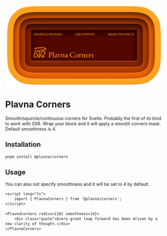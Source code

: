 ![Preview](./preview.png)

# Plavna Corners

Smooth/squircle/continuous corners for Svelte. Probably the first of its kind to work with SSR. Wrap your block and it will apply a smooth corners mask. Default smoothness is 4.

## Installation

```bash
pnpm install @plavna/corners
```

## Usage

You can also not specify smoothness and it will be set to 4 by default.

```svelte
<script lang="ts">
	import { PlavnaCorners } from '@plavna/corners';
</script>

<PlavnaCorners radius={10} smoothness={4}>
	<div class="quote">Every great leap forward has been driven by a new clarity of thought.</div>
</PlavnaCorners>
```
